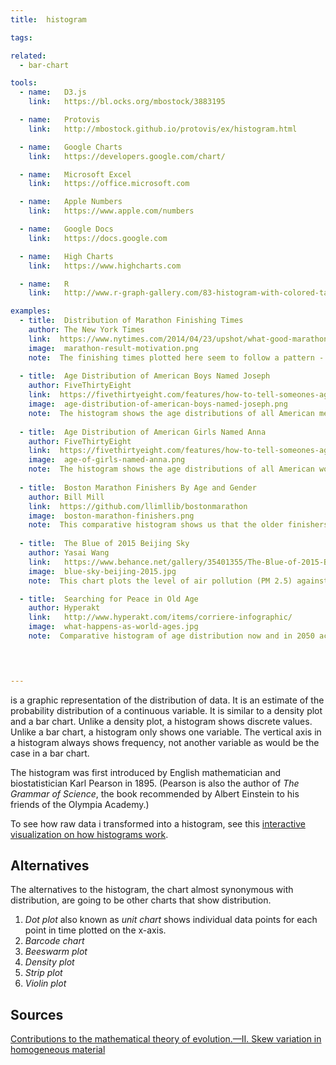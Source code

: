 ```yaml
---
title:  histogram

tags:

related:
  - bar-chart

tools:
  - name:   D3.js
    link:   https://bl.ocks.org/mbostock/3883195

  - name:   Protovis
    link:   http://mbostock.github.io/protovis/ex/histogram.html

  - name:   Google Charts
    link:   https://developers.google.com/chart/

  - name:   Microsoft Excel
    link:   https://office.microsoft.com

  - name:   Apple Numbers
    link:   https://www.apple.com/numbers

  - name:   Google Docs
    link:   https://docs.google.com

  - name:   High Charts
    link:   https://www.highcharts.com

  - name:   R
    link:   http://www.r-graph-gallery.com/83-histogram-with-colored-tail/

examples:
  - title:  Distribution of Marathon Finishing Times
    author: The New York Times
    link:  https://www.nytimes.com/2014/04/23/upshot/what-good-marathons-and-bad-investments-have-in-common.html?_r=0
    image:  marathon-result-motivation.png
    note:  The finishing times plotted here seem to follow a pattern - there is a drop in people finishing after every round number.
 
  - title:  Age Distribution of American Boys Named Joseph
    author: FiveThirtyEight
    link:  https://fivethirtyeight.com/features/how-to-tell-someones-age-when-all-you-know-is-her-name
    image:  age-distribution-of-american-boys-named-joseph.png
    note:  The histogram shows the age distributions of all American men named Joseph who were alive in 2014. Most alive Josephs were 37 years old. Above the histogram, a line chart shows how many Josephs were born each year, with a peak in 1914.
  
  - title:  Age Distribution of American Girls Named Anna
    author: FiveThirtyEight
    link:  https://fivethirtyeight.com/features/how-to-tell-someones-age-when-all-you-know-is-her-name
    image:  age-of-girls-named-anna.png
    note:  The histogram shows the age distributions of all American women named Anna who were alive in 2014. (Anna happens to be an extraordinarily enduring name, with about a quarter of Annas being under age 14 and a quarter over the age 62 in 2014. You can see this in the box plot examples.) Most alive Annas were 31 years old. Above the histogram, a line chart shows how many Annas were born a year.
    
  - title:  Boston Marathon Finishers By Age and Gender
    author: Bill Mill
    link:  https://github.com/llimllib/bostonmarathon
    image:  boston-marathon-finishers.png
    note:  This comparative histogram shows us that the older finishers are male, or it could be that older women do not even enter the race.
    
  - title:  The Blue of 2015 Beijing Sky
    author: Yasai Wang
    link:   https://www.behance.net/gallery/35401355/The-Blue-of-2015-Beijing-Sky
    image:  blue-sky-beijing-2015.jpg
    note:  This chart plots the level of air pollution (PM 2.5) against the color of the sky. The circular layout here creates the feeling of the cyclical nature of the calendar, but it also makes the bars of the histogram more difficult to compare. Still, we can see on a macro level that winter sees higher levels of pollution.

  - title:  Searching for Peace in Old Age
    author: Hyperakt
    link:   http://www.hyperakt.com/items/corriere-infographic/
    image:  what-happens-as-world-ages.jpg
    note:  Comparative histogram of age distribution now and in 2050 across all parts of the world.


 

---
```


is a graphic representation of the distribution of data. It is an estimate of the probability distribution of a continuous variable. It is similar to a density plot and a bar chart. Unlike a density plot, a histogram shows discrete values. Unlike a bar chart, a histogram only shows one variable. The vertical axis in a histogram always shows frequency, not another variable as would be the case in a bar chart.

<!--more-->
The histogram was first introduced by English mathematician and biostatistician Karl Pearson in 1895. (Pearson is also the author of *The Grammar of Science*, the book recommended by Albert Einstein to his friends of the Olympia Academy.)

To see how raw data i transformed into a histogram, see this [interactive visualization on how histograms work](http://tinlizzie.org/histograms).

## Alternatives
The alternatives to the histogram, the chart almost synonymous with distribution, are going to be other charts that show distribution.
1. *Dot plot* also known as *unit chart* shows individual data points for each point in time plotted on the x-axis.
2. *Barcode chart*
3. *Beeswarm plot*
4. *Density plot*
5. *Strip plot*
6. *Violin plot*

## Sources
[Contributions to the mathematical theory of evolution.—II. Skew variation in homogeneous material](http://rsta.royalsocietypublishing.org/content/186/343)
